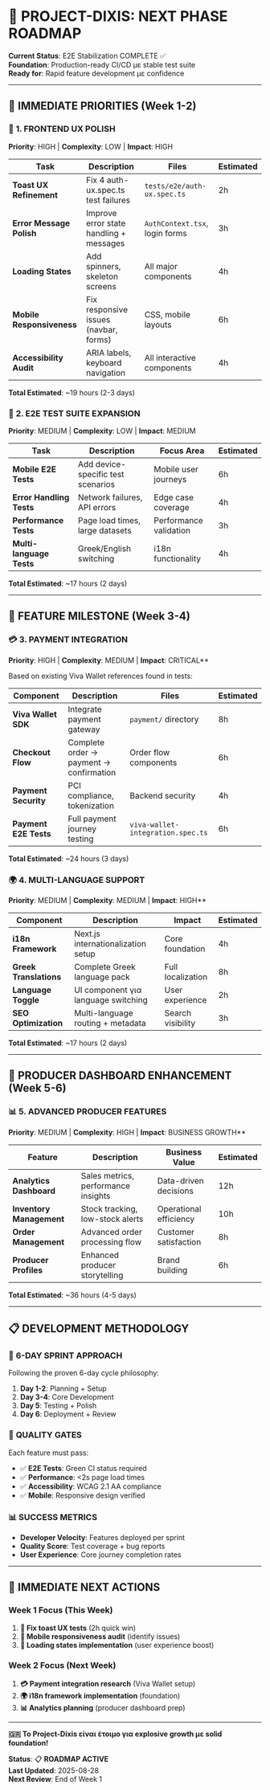 # 🚀 PROJECT-DIXIS: NEXT PHASE ROADMAP

**Current Status**: E2E Stabilization COMPLETE ✅  
**Foundation**: Production-ready CI/CD με stable test suite  
**Ready for**: Rapid feature development με confidence

---

## 🎯 **IMMEDIATE PRIORITIES (Week 1-2)**

### 🎨 **1. FRONTEND UX POLISH**
**Priority**: HIGH | **Complexity**: LOW | **Impact**: HIGH

| Task | Description | Files | Estimated |
|------|-------------|-------|-----------|
| **Toast UX Refinement** | Fix 4 auth-ux.spec.ts test failures | `tests/e2e/auth-ux.spec.ts` | 2h |
| **Error Message Polish** | Improve error state handling + messages | `AuthContext.tsx`, login forms | 3h |
| **Loading States** | Add spinners, skeleton screens | All major components | 4h |
| **Mobile Responsiveness** | Fix responsive issues (navbar, forms) | CSS, mobile layouts | 6h |
| **Accessibility Audit** | ARIA labels, keyboard navigation | All interactive components | 4h |

**Total Estimated**: ~19 hours (2-3 days)

### 🧪 **2. E2E TEST SUITE EXPANSION**
**Priority**: MEDIUM | **Complexity**: LOW | **Impact**: MEDIUM

| Task | Description | Focus Area | Estimated |
|------|-------------|------------|-----------|
| **Mobile E2E Tests** | Add device-specific test scenarios | Mobile user journeys | 6h |
| **Error Handling Tests** | Network failures, API errors | Edge case coverage | 4h |
| **Performance Tests** | Page load times, large datasets | Performance validation | 3h |
| **Multi-language Tests** | Greek/English switching | i18n functionality | 4h |

**Total Estimated**: ~17 hours (2 days)

---

## 🚀 **FEATURE MILESTONE (Week 3-4)**

### 💳 **3. PAYMENT INTEGRATION**
**Priority**: HIGH | **Complexity**: MEDIUM | **Impact**: CRITICAL**

Based on existing Viva Wallet references found in tests:

| Component | Description | Files | Estimated |
|-----------|-------------|-------|-----------|
| **Viva Wallet SDK** | Integrate payment gateway | `payment/` directory | 8h |
| **Checkout Flow** | Complete order → payment → confirmation | Order flow components | 6h |
| **Payment Security** | PCI compliance, tokenization | Backend security | 4h |
| **Payment E2E Tests** | Full payment journey testing | `viva-wallet-integration.spec.ts` | 6h |

**Total Estimated**: ~24 hours (3 days)

### 🌍 **4. MULTI-LANGUAGE SUPPORT**
**Priority**: MEDIUM | **Complexity**: MEDIUM | **Impact**: HIGH**

| Component | Description | Impact | Estimated |
|-----------|-------------|---------|-----------|
| **i18n Framework** | Next.js internationalization setup | Core foundation | 4h |
| **Greek Translations** | Complete Greek language pack | Full localization | 8h |
| **Language Toggle** | UI component για language switching | User experience | 2h |
| **SEO Optimization** | Multi-language routing + metadata | Search visibility | 3h |

**Total Estimated**: ~17 hours (2 days)

---

## 🏢 **PRODUCER DASHBOARD ENHANCEMENT (Week 5-6)**

### 📊 **5. ADVANCED PRODUCER FEATURES**
**Priority**: MEDIUM | **Complexity**: HIGH | **Impact**: BUSINESS GROWTH**

| Feature | Description | Business Value | Estimated |
|---------|-------------|----------------|-----------|
| **Analytics Dashboard** | Sales metrics, performance insights | Data-driven decisions | 12h |
| **Inventory Management** | Stock tracking, low-stock alerts | Operational efficiency | 10h |
| **Order Management** | Advanced order processing flow | Customer satisfaction | 8h |
| **Producer Profiles** | Enhanced producer storytelling | Brand building | 6h |

**Total Estimated**: ~36 hours (4-5 days)

---

## 📋 **DEVELOPMENT METHODOLOGY**

### 🔄 **6-DAY SPRINT APPROACH**
Following the proven 6-day cycle philosophy:

1. **Day 1-2**: Planning + Setup  
2. **Day 3-4**: Core Development  
3. **Day 5**: Testing + Polish  
4. **Day 6**: Deployment + Review

### 🧪 **QUALITY GATES**
Each feature must pass:
- ✅ **E2E Tests**: Green CI status required  
- ✅ **Performance**: <2s page load times  
- ✅ **Accessibility**: WCAG 2.1 AA compliance  
- ✅ **Mobile**: Responsive design verified  

### 📊 **SUCCESS METRICS**
- **Developer Velocity**: Features deployed per sprint  
- **Quality Score**: Test coverage + bug reports  
- **User Experience**: Core journey completion rates  

---

## 🎯 **IMMEDIATE NEXT ACTIONS**

### **Week 1 Focus** (This Week)
1. **🔧 Fix toast UX tests** (2h quick win)
2. **📱 Mobile responsiveness audit** (identify issues)
3. **🎨 Loading states implementation** (user experience boost)

### **Week 2 Focus** (Next Week)  
1. **💳 Payment integration research** (Viva Wallet setup)
2. **🌍 i18n framework implementation** (foundation)
3. **📊 Analytics planning** (producer dashboard prep)

---

**🇬🇷 Το Project-Dixis είναι έτοιμο για explosive growth με solid foundation!**

**Status**: 📋 **ROADMAP ACTIVE**  
**Last Updated**: 2025-08-28  
**Next Review**: End of Week 1